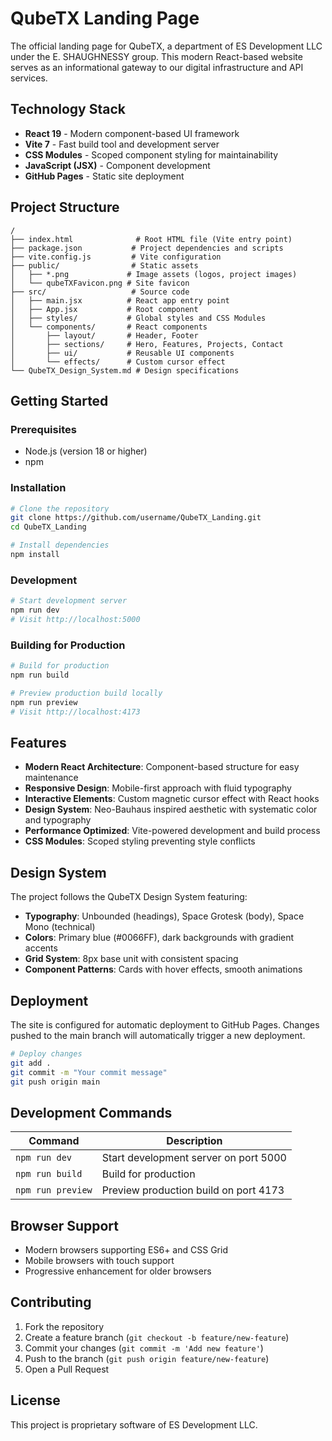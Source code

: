 # QubeTX Landing Page

The official landing page for QubeTX, a department of ES Development LLC under the E. SHAUGHNESSY group. This modern React-based website serves as an informational gateway to our digital infrastructure and API services.

## Technology Stack

- **React 19** - Modern component-based UI framework
- **Vite 7** - Fast build tool and development server
- **CSS Modules** - Scoped component styling for maintainability
- **JavaScript (JSX)** - Component development
- **GitHub Pages** - Static site deployment

## Project Structure

```
/
├── index.html              # Root HTML file (Vite entry point)
├── package.json           # Project dependencies and scripts
├── vite.config.js         # Vite configuration
├── public/                # Static assets
│   ├── *.png             # Image assets (logos, project images)
│   └── qubeTXFavicon.png # Site favicon
├── src/                   # Source code
│   ├── main.jsx          # React app entry point
│   ├── App.jsx           # Root component
│   ├── styles/           # Global styles and CSS Modules
│   └── components/       # React components
│       ├── layout/       # Header, Footer
│       ├── sections/     # Hero, Features, Projects, Contact
│       ├── ui/           # Reusable UI components
│       └── effects/      # Custom cursor effect
└── QubeTX_Design_System.md # Design specifications
```

## Getting Started

### Prerequisites
- Node.js (version 18 or higher)
- npm

### Installation

```bash
# Clone the repository
git clone https://github.com/username/QubeTX_Landing.git
cd QubeTX_Landing

# Install dependencies
npm install
```

### Development

```bash
# Start development server
npm run dev
# Visit http://localhost:5000
```

### Building for Production

```bash
# Build for production
npm run build

# Preview production build locally
npm run preview
# Visit http://localhost:4173
```

## Features

- **Modern React Architecture**: Component-based structure for easy maintenance
- **Responsive Design**: Mobile-first approach with fluid typography
- **Interactive Elements**: Custom magnetic cursor effect with React hooks
- **Design System**: Neo-Bauhaus inspired aesthetic with systematic color and typography
- **Performance Optimized**: Vite-powered development and build process
- **CSS Modules**: Scoped styling preventing style conflicts

## Design System

The project follows the QubeTX Design System featuring:
- **Typography**: Unbounded (headings), Space Grotesk (body), Space Mono (technical)
- **Colors**: Primary blue (#0066FF), dark backgrounds with gradient accents
- **Grid System**: 8px base unit with consistent spacing
- **Component Patterns**: Cards with hover effects, smooth animations

## Deployment

The site is configured for automatic deployment to GitHub Pages. Changes pushed to the main branch will automatically trigger a new deployment.

```bash
# Deploy changes
git add .
git commit -m "Your commit message"
git push origin main
```

## Development Commands

| Command | Description |
|---------|-------------|
| `npm run dev` | Start development server on port 5000 |
| `npm run build` | Build for production |
| `npm run preview` | Preview production build on port 4173 |

## Browser Support

- Modern browsers supporting ES6+ and CSS Grid
- Mobile browsers with touch support
- Progressive enhancement for older browsers

## Contributing

1. Fork the repository
2. Create a feature branch (`git checkout -b feature/new-feature`)
3. Commit your changes (`git commit -m 'Add new feature'`)
4. Push to the branch (`git push origin feature/new-feature`)
5. Open a Pull Request

## License

This project is proprietary software of ES Development LLC.
